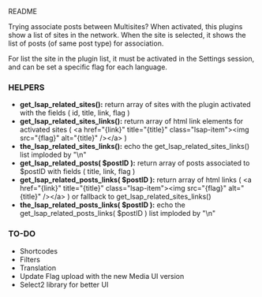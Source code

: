 README

Trying associate posts between Multisites? When activated, this plugins show a list of sites in the network. When the site is selected, it shows the list of posts (of same post type) for association.

For list the site in the plugin list, it must be activated in the Settings session, and can be set a specific flag for each language.


### HELPERS

* **get_lsap_related_sites():** return array of sites with the plugin activated with the fields ( id, title, link, flag )
* **get_lsap_related_sites_links():** return array of html link elements for activated sites ( &lt;a href="{link}" title="{title}" class="lsap-item"&gt;&lt;img src="{flag}" alt="{title}" /&gt;&lt;/a&gt; )
* **the_lsap_related_sites_links():** echo the get_lsap_related_sites_links() list imploded by "\n"
* **get_lsap_related_posts( $postID ):** return array of posts associated to $postID with fields ( title, link, flag )
* **get_lsap_related_posts_links( $postID ):** return array of html links ( &lt;a href="{link}" title="{title}" class="lsap-item"&gt;&lt;img src="{flag}" alt="{title}" /&gt;&lt;/a&gt; ) or fallback to get_lsap_related_sites_links()
* **the_lsap_related_posts_links( $postID ):** echo the get_lsap_related_posts_links( $postID ) list imploded by "\n"


### TO-DO

* Shortcodes
* Filters
* Translation
* Update Flag upload with the new Media UI version
* Select2 library for better UI
